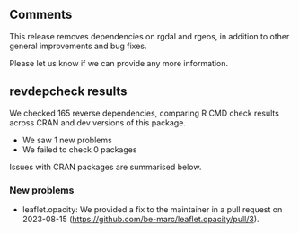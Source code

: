 ## Comments

This release removes dependencies on rgdal and rgeos, in addition to other general improvements and bug fixes.

Please let us know if we can provide any more information.

## revdepcheck results

We checked 165 reverse dependencies, comparing R CMD check results across CRAN and dev versions of this package.

 * We saw 1 new problems
 * We failed to check 0 packages

Issues with CRAN packages are summarised below.

### New problems

* leaflet.opacity: We provided a fix to the maintainer in a pull request on 2023-08-15 (https://github.com/be-marc/leaflet.opacity/pull/3).
